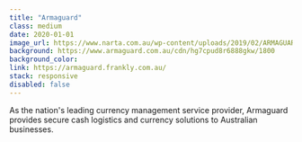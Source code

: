 ```yaml
---
title: "Armaguard"
class: medium
date: 2020-01-01
image_url: https://www.narta.com.au/wp-content/uploads/2019/02/ARMAGUARD-LOGO-NARTA.png
background: https://www.armaguard.com.au/cdn/hg7cpud8r6888gkw/1800
background_color:
link: https://armaguard.frankly.com.au/
stack: responsive
disabled: false
---
```


As the nation's leading currency management service provider, Armaguard provides secure cash logistics and currency solutions to Australian businesses.
